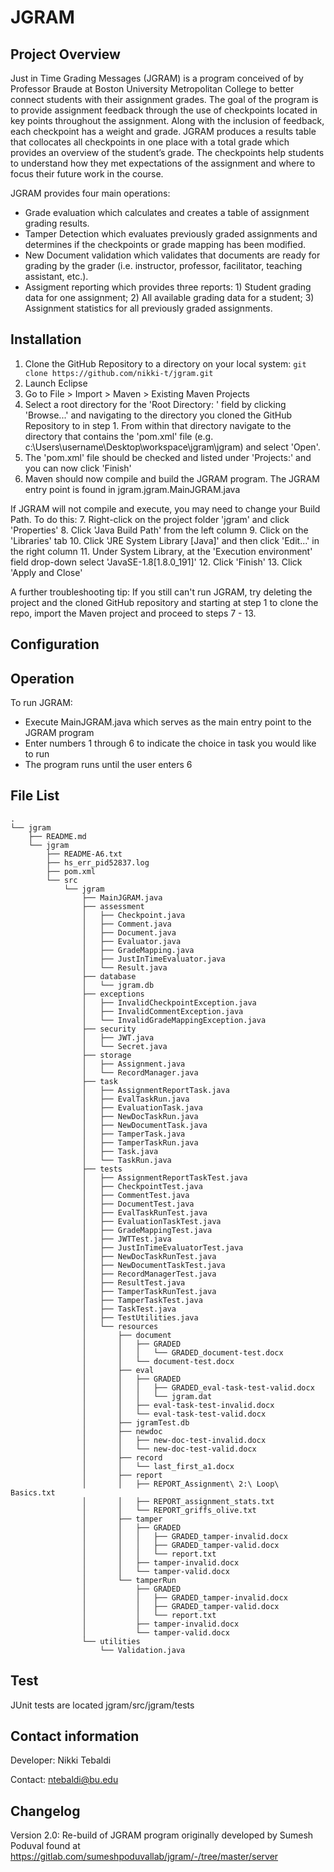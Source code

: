 # JGRAM

## Project Overview
Just in Time Grading Messages (JGRAM) is a program conceived of by Professor Braude at Boston University Metropolitan College to better connect students with their assignment grades. The goal of the program is to provide assignment feedback through the use of checkpoints located in key points throughout the assignment. Along with the inclusion of feedback, each checkpoint has a weight and grade. JGRAM produces a results table that collocates all checkpoints in one place with a total grade which provides an overview of the student’s grade. The checkpoints help students to understand how they met expectations of the assignment and where to focus their future work in the course.

JGRAM provides four main operations:
- Grade evaluation which calculates and creates a table of assignment grading results.
- Tamper Detection which evaluates previously graded assignments and determines if the checkpoints or grade mapping has been modified.
- New Document validation which validates that documents are ready for grading by the grader (i.e. instructor, professor, facilitator, teaching assistant, etc.).
- Assigment reporting which provides three reports: 1) Student grading data for one assignment; 2) All available grading data for a student; 3) Assignment statistics for all previously graded assignments.

## Installation
1. Clone the GitHub Repository to a directory on your local system: 
```git clone https://github.com/nikki-t/jgram.git```
2. Launch Eclipse
3. Go to File > Import > Maven > Existing Maven Projects
4. Select a root directory for the 'Root Directory: ' field by clicking 'Browse...' and navigating to the directory you cloned the GitHub Repository to in step 1. From within that directory navigate to the directory that contains the 'pom.xml' file (e.g. c:\Users\username\Desktop\workspace\jgram\jgram) and select 'Open'.
5. The 'pom.xml' file should be checked and listed under 'Projects:' and you can now click 'Finish'
6. Maven should now compile and build the JGRAM program. The JGRAM entry point is found in jgram.jgram.MainJGRAM.java

If JGRAM will not compile and execute, you may need to change your Build Path. To do this:
7. Right-click on the project folder 'jgram' and click 'Properties'
8. Click 'Java Build Path' from the left column
9. Click on the 'Libraries' tab
10. Click 'JRE System Library [Java<Version>]' and then click 'Edit...' in the right column
11. Under System Library, at the 'Execution environment' field drop-down select 'JavaSE-1.8[1.8.0_191]'
12. Click 'Finish'
13. Click 'Apply and Close'

A further troubleshooting tip: If you still can't run JGRAM, try deleting the project and the cloned GitHub repository and starting at step 1 to clone the repo, import the Maven project and proceed to steps 7 - 13.

## Configuration

## Operation

To run JGRAM:
* Execute MainJGRAM.java which serves as the main entry point to
the JGRAM program
* Enter numbers 1 through 6 to indicate the choice in task
you would like to run
* The program runs until the user enters 6

## File List
```
.
└── jgram
    ├── README.md
    └── jgram
        ├── README-A6.txt
        ├── hs_err_pid52837.log
        ├── pom.xml
        └── src
            └── jgram
                ├── MainJGRAM.java
                ├── assessment
                │   ├── Checkpoint.java
                │   ├── Comment.java
                │   ├── Document.java
                │   ├── Evaluator.java
                │   ├── GradeMapping.java
                │   ├── JustInTimeEvaluator.java
                │   └── Result.java
                ├── database
                │   └── jgram.db
                ├── exceptions
                │   ├── InvalidCheckpointException.java
                │   ├── InvalidCommentException.java
                │   └── InvalidGradeMappingException.java
                ├── security
                │   ├── JWT.java
                │   └── Secret.java
                ├── storage
                │   ├── Assignment.java
                │   └── RecordManager.java
                ├── task
                │   ├── AssignmentReportTask.java
                │   ├── EvalTaskRun.java
                │   ├── EvaluationTask.java
                │   ├── NewDocTaskRun.java
                │   ├── NewDocumentTask.java
                │   ├── TamperTask.java
                │   ├── TamperTaskRun.java
                │   ├── Task.java
                │   └── TaskRun.java
                ├── tests
                │   ├── AssignmentReportTaskTest.java
                │   ├── CheckpointTest.java
                │   ├── CommentTest.java
                │   ├── DocumentTest.java
                │   ├── EvalTaskRunTest.java
                │   ├── EvaluationTaskTest.java
                │   ├── GradeMappingTest.java
                │   ├── JWTTest.java
                │   ├── JustInTimeEvaluatorTest.java
                │   ├── NewDocTaskRunTest.java
                │   ├── NewDocumentTaskTest.java
                │   ├── RecordManagerTest.java
                │   ├── ResultTest.java
                │   ├── TamperTaskRunTest.java
                │   ├── TamperTaskTest.java
                │   ├── TaskTest.java
                │   ├── TestUtilities.java
                │   └── resources
                │       ├── document
                │       │   ├── GRADED
                │       │   │   └── GRADED_document-test.docx
                │       │   └── document-test.docx
                │       ├── eval
                │       │   ├── GRADED
                │       │   │   ├── GRADED_eval-task-test-valid.docx
                │       │   │   └── jgram.dat
                │       │   ├── eval-task-test-invalid.docx
                │       │   └── eval-task-test-valid.docx
                │       ├── jgramTest.db
                │       ├── newdoc
                │       │   ├── new-doc-test-invalid.docx
                │       │   └── new-doc-test-valid.docx
                │       ├── record
                │       │   └── last_first_a1.docx
                │       ├── report
                │       │   ├── REPORT_Assignment\ 2:\ Loop\ Basics.txt
                │       │   ├── REPORT_assignment_stats.txt
                │       │   └── REPORT_griffs_olive.txt
                │       ├── tamper
                │       │   ├── GRADED
                │       │   │   ├── GRADED_tamper-invalid.docx
                │       │   │   ├── GRADED_tamper-valid.docx
                │       │   │   └── report.txt
                │       │   ├── tamper-invalid.docx
                │       │   └── tamper-valid.docx
                │       └── tamperRun
                │           ├── GRADED
                │           │   ├── GRADED_tamper-invalid.docx
                │           │   ├── GRADED_tamper-valid.docx
                │           │   └── report.txt
                │           ├── tamper-invalid.docx
                │           └── tamper-valid.docx
                └── utilities
                    └── Validation.java
```
## Test
JUnit tests are located jgram/src/jgram/tests

## Contact information
Developer: Nikki Tebaldi

Contact: ntebaldi@bu.edu

## Changelog
Version 2.0: Re-build of JGRAM program originally developed by Sumesh Poduval found at https://gitlab.com/sumeshpoduvallab/jgram/-/tree/master/server
